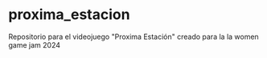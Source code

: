 # proxima_estacion
Repositorio para el videojuego "Proxima Estación" creado para la la women game jam 2024
